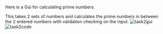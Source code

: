 Here is a Gui for calculating prime numbers.

This takes 2 sets of numbers and calculates the prime numbers in between the 2 entered numbers with validation checking on the input.
![task2gui](https://github.com/kylew2001/Assignment1Task2AppDev/assets/134336392/54be26a4-2211-4b09-bcb2-c9441f263d4c)
![task2code](https://github.com/kylew2001/Assignment1Task2AppDev/assets/134336392/002e59c6-1848-4e5e-99b0-95016c7910b4)
